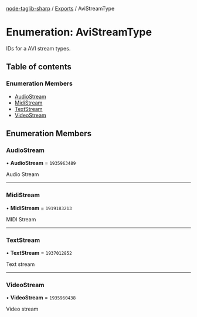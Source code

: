 [node-taglib-sharp](../README.md) / [Exports](../modules.md) / AviStreamType

# Enumeration: AviStreamType

IDs for a AVI stream types.

## Table of contents

### Enumeration Members

- [AudioStream](AviStreamType.md#audiostream)
- [MidiStream](AviStreamType.md#midistream)
- [TextStream](AviStreamType.md#textstream)
- [VideoStream](AviStreamType.md#videostream)

## Enumeration Members

### AudioStream

• **AudioStream** = `1935963489`

Audio Stream

---

### MidiStream

• **MidiStream** = `1919183213`

MIDI Stream

---

### TextStream

• **TextStream** = `1937012852`

Text stream

---

### VideoStream

• **VideoStream** = `1935960438`

Video stream
